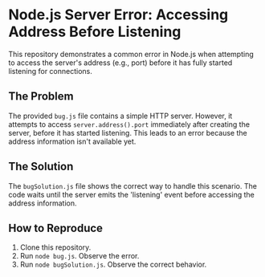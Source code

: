 # Node.js Server Error: Accessing Address Before Listening

This repository demonstrates a common error in Node.js when attempting to access the server's address (e.g., port) before it has fully started listening for connections.

## The Problem

The provided `bug.js` file contains a simple HTTP server.  However, it attempts to access `server.address().port` immediately after creating the server, before it has started listening. This leads to an error because the address information isn't available yet.

## The Solution

The `bugSolution.js` file shows the correct way to handle this scenario. The code waits until the server emits the 'listening' event before accessing the address information.

## How to Reproduce

1. Clone this repository.
2. Run `node bug.js`.  Observe the error.
3. Run `node bugSolution.js`.  Observe the correct behavior.